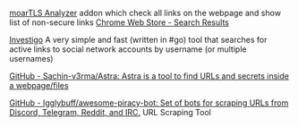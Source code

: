 
[moarTLS Analyzer](https://chrome.google.com/webstore/detail/moartls-analyzer/ldfbacdbackkjhclmhnjabngnppnkagh/related)
addon which check all links on the webpage and show list of non-secure links
[Chrome Web Store - Search Results](https://chromewebstore.google.com/search/bayden)

[Investigo](https://github.com/tdh8316/Investigo)
A very simple and fast (written in #go) tool that searches for active links to social network accounts by username (or multiple usernames)

[GitHub - Sachin-v3rma/Astra: Astra is a tool to find URLs and secrets inside a webpage/files](https://github.com/Sachin-v3rma/Astra)

[GitHub - Igglybuff/awesome-piracy-bot: Set of bots for scraping URLs from Discord, Telegram, Reddit, and IRC.](https://github.com/Igglybuff/awesome-piracy-bot)
URL Scraping Tool
